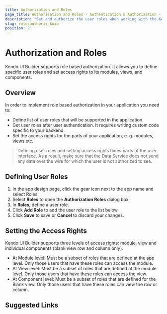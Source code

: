 ```yaml
---
title: Authorization and Roles
page_title: Authorization and Roles - Authentication & Authorization - Kendo UI Builder
description: "Set and authorize the user roles when working with the Kendo UI Builder tool for creating and managing Angular and AngularJS-based web applications."
slug: rolesauthoriz_kuib
position: 2
---
```


# Authorization and Roles

Kendo UI Builder supports role based authorization. It allows you to define specific user roles and set access rights to its modules, views, and components.

## Overview

In order to implement role based authorization in your application you need to:

* Define list of user roles that will be supported in the application.
* Get user roles after user authentication. It requires writing custom code specific to your backend.
* Set the access rights for the parts of your application, e. g. modules, views etc.

> Defining user roles and setting access rights hides parts of the user interface. As a result, make sure that the Data Service does not send any data over the wire for which the user is not authorized to see.

## Defining User Roles

1. In the app design page, click the gear icon next to the app name and select Roles.
2. Select **Roles** to open the **Authorization Roles** dialog box.
3. In **Roles**, define a user role.
4. Click **Add Role** to add the user role to the list below.
5. Click **Save** to save or **Cancel** to discard your changes.


## Setting the Access Rights

Kendo UI Builder supports three levels of access rights: module, view and individual components (blank view row and column only).

* At Module level: Must be a subset of roles that are defined at the app level. Only those users that have these roles can access the module.
* At View level: Must be a subset of roles that are defined at the module level. Only those users that have these roles can access the view.
* At Component level: Must be a subset of roles that are defined for the Blank view. Only those users that have these roles can view the row or column.

## Suggested Links

